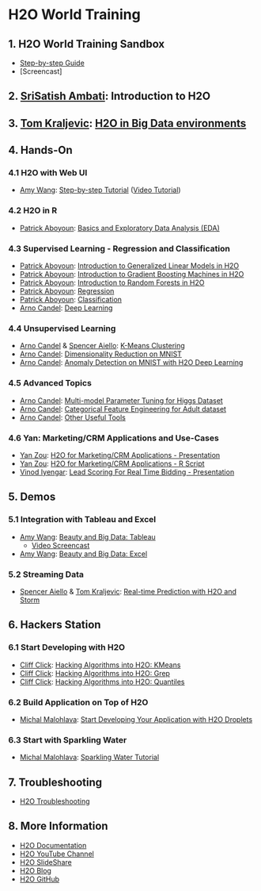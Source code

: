 # H2O World Training

## 1. H2O World Training Sandbox
 * [Step-by-step Guide](setup/install.html)
 * [Screencast]

## 2. [SriSatish Ambati](http://0xdata.com/team/srisatish-ambati/): Introduction to H2O

## 3. [Tom Kraljevic](http://h2o.ai/team/tom-kraljevic/): [H2O in Big Data environments](bigdataenv/H2OinBigDataEnvironments.pdf)

## 4. Hands-On

### 4.1 H2O with Web UI
 * [Amy Wang](http://h2o.ai/team/amy-wang/): [Step-by-step Tutorial](web_ui/tutorial.html) ([Video Tutorial](https://www.youtube.com/watch?v=DL00ZSSTjOM))

### 4.2 H2O in R
 * [Patrick Aboyoun](http://h2o.ai/team/patrick-aboyoun/): [Basics and Exploratory Data Analysis (EDA)](basics/basics.R.html)

### 4.3 Supervised Learning - Regression and Classification
 * [Patrick Aboyoun](http://h2o.ai/team/patrick-aboyoun/): [Introduction to Generalized Linear Models in H2O](supervised/glm/glm.R.html)
 * [Patrick Aboyoun](http://h2o.ai/team/patrick-aboyoun/): [Introduction to Gradient Boosting Machines in H2O](supervised/gbm/gbm.R.html)
 * [Patrick Aboyoun](http://h2o.ai/team/patrick-aboyoun/): [Introduction to Random Forests in H2O](supervised/randomforest/randomforest.R.html)
 * [Patrick Aboyoun](http://h2o.ai/team/patrick-aboyoun/): [Regression](supervised/regression/regression.R.html)
 * [Patrick Aboyoun](http://h2o.ai/team/patrick-aboyoun/): [Classification](supervised/classification/classification.R.html)
 * [Arno Candel](http://h2o.ai/team/arno-candel/): [Deep Learning](supervised/deeplearning/deeplearning.R.html)

### 4.4 Unsupervised Learning
 * [Arno Candel](http://h2o.ai/team/arno-candel/) & [Spencer Aiello](http://h2o.ai/team/spencer-aiello/): [K-Means Clustering](unsupervised/clustering/clustering.R.html)
 * [Arno Candel](http://h2o.ai/team/arno-candel/): [Dimensionality Reduction on MNIST](unsupervised/dimreduction/dimreduction.R.html)
 * [Arno Candel](http://h2o.ai/team/arno-candel/): [Anomaly Detection on MNIST with H2O Deep Learning](unsupervised/anomaly/anomaly.R.html)

### 4.5 Advanced Topics
 * [Arno Candel](http://h2o.ai/team/arno-candel/): [Multi-model Parameter Tuning for Higgs Dataset](advanced/higgs/higgs.R.html)
 * [Arno Candel](http://h2o.ai/team/arno-candel/): [Categorical Feature Engineering for Adult dataset](advanced/features/features.R.html)
 * [Arno Candel](http://h2o.ai/team/arno-candel/): [Other Useful Tools](advanced/tools/tools.R.html)

### 4.6 Yan: Marketing/CRM Applications and Use-Cases
  * [Yan Zou](http://h2o.ai/team/yan-zou/): [H2O for Marketing/CRM Applications - Presentation](marketing_usecases/h2o_training_yan_2014.pdf)
  * [Yan Zou](http://h2o.ai/team/yan-zou/): [H2O for Marketing/CRM Applications - R Script](marketing_usecases/yanTrainingH2O.R.html)
  * [Vinod Iyengar](http://0xdata.com/h2o-world/#vinod/): [Lead Scoring For Real Time Bidding - Presentation](marketing_usecases/h2o_world_Vinod.pdf)

## 5. Demos

### 5.1 Integration with Tableau and Excel
 * [Amy Wang](http://h2o.ai/team/amy-wang/): [Beauty and Big Data: Tableau](extab/tableau.html)
   * [Video Screencast](https://www.youtube.com/watch?v=Mn8S0cTls9A)
 * [Amy Wang](http://h2o.ai/team/amy-wang/): [Beauty and Big Data: Excel](extab/excel.html)

### 5.2 Streaming Data
  * [Spencer Aiello](http://h2o.ai/team/spencer-aiello/) & [Tom Kraljevic](http://h2o.ai/team/tom-kraljevic/): [Real-time Prediction with H2O and Storm](streaming/storm/README.html)

## 6. Hackers Station

### 6.1 Start Developing with H2O
  * [Cliff Click](http://h2o.ai/team/cliff-click/): [Hacking Algorithms into H2O: KMeans](devel/hacking/KMeans.html) 
  * [Cliff Click](http://h2o.ai/team/cliff-click/): [Hacking Algorithms into H2O: Grep](devel/hacking/Grep.html)
  * [Cliff Click](http://h2o.ai/team/cliff-click/): [Hacking Algorithms into H2O: Quantiles](devel/hacking/Quantiles.html)
  
### 6.2 Build Application on Top of H2O
  * [Michal Malohlava](http://h2o.ai/team/michal-malohlava/): [Start Developing Your Application with H2O Droplets](devel/droplets/tutorial.html)

### 6.3 Start with Sparkling Water
  * [Michal Malohlava](http://h2o.ai/team/michal-malohlava/): [Sparkling Water Tutorial](devel/sparkling_water/tutorial.html)

## 7. Troubleshooting
  * [H2O Troubleshooting](troubleshooting/index.html)
 
## 8. More Information
  * [H2O Documentation](http://docs.h2o.ai)
  * [H2O YouTube Channel](https://www.youtube.com/user/0xdata)
  * [H2O SlideShare](http://www.slideshare.net/0xdata/presentations)
  * [H2O Blog](http://h2o.ai/blog)
  * [H2O GitHub](http://github.com/0xdata)

